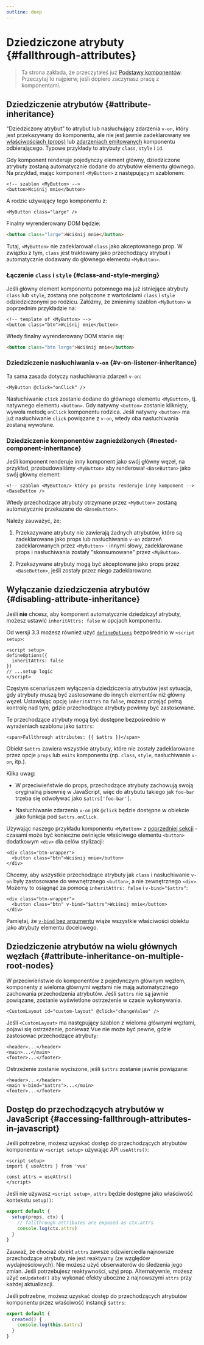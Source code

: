 ```yaml
---
outline: deep
---
```


# Dziedziczone atrybuty {#fallthrough-attributes}

> Ta strona zakłada, że przeczytałeś już [Podstawy komponentów](/guide/essentials/component-basics). Przeczytaj to najpierw, jeśli dopiero zaczynasz pracę z komponentami.

## Dziedziczenie atrybutów {#attribute-inheritance}

"Dziedziczony atrybut" to atrybut lub nasłuchujący zdarzenia `v-on`, który jest przekazywany do komponentu, ale nie jest jawnie zadeklarowany we [właściwościach (props)](./props) lub [zdarzeniach emitowanych](./events#declaring-emitted-events) komponentu odbierającego. Typowe przykłady to atrybuty `class`, `style` i `id`.

Gdy komponent renderuje pojedynczy element główny, dziedziczone atrybuty zostaną automatycznie dodane do atrybutów elementu głównego. Na przykład, mając komponent `<MyButton>` z następującym szablonem:

```vue-html
<!-- szablon <MyButton> -->
<button>Wciśnij mnie</button>
```

A rodzic używający tego komponentu z:

```vue-html
<MyButton class="large" />
```

Finalny wyrenderowany DOM będzie:

```html
<button class="large">Wciśnij mnie</button>
```

Tutaj, `<MyButton>` nie zadeklarował `class` jako akceptowanego prop. W związku z tym, `class` jest traktowany jako przechodzący atrybut i automatycznie dodawany do głównego elementu `<MyButton>`.

### Łączenie `class` i `style` {#class-and-style-merging}

Jeśli główny element komponentu potomnego ma już istniejące atrybuty `class` lub `style`, zostaną one połączone z wartościami `class` i `style` odziedziczonymi po rodzicu. Załóżmy, że zmienimy szablon `<MyButton>` w poprzednim przykładzie na:

```vue-html
<!-- template of <MyButton> -->
<button class="btn">Wciśnij mnie</button>
```

Wtedy finalny wyrenderowany DOM stanie się:

```html
<button class="btn large">Wciśnij mnie</button>
```

### Dziedziczenie nasłuchiwania `v-on` {#v-on-listener-inheritance}

Ta sama zasada dotyczy nasłuchiwania zdarzeń `v-on`:

```vue-html
<MyButton @click="onClick" />
```

Nasłuchiwanie `click` zostanie dodane do głównego elementu `<MyButton>`, tj. natywnego elementu `<button>`. Gdy natywny `<button>` zostanie kliknięty, wywoła metodę `onClick` komponentu rodzica. Jeśli natywny `<button>` ma już nasłuchiwanie `click` powiązane z `v-on`, wtedy oba nasłuchiwania zostaną wywołane.

### Dziedziczenie komponentów zagnieżdżonych {#nested-component-inheritance}

Jeśli komponent renderuje inny komponent jako swój główny węzeł, na przykład, przebudowaliśmy `<MyButton>` aby renderował `<BaseButton>` jako swój główny element:

```vue-html
<!-- szablon <MyButton/> który po prostu renderuje inny komponent -->
<BaseButton />
```

Wtedy przechodzące atrybuty otrzymane przez `<MyButton>` zostaną automatycznie przekazane do `<BaseButton>`.

Należy zauważyć, że:

1. Przekazywane atrybuty nie zawierają żadnych atrybutów, które są zadeklarowane jako props lub nasłuchiwania `v-on` zdarzeń zadeklarowanych przez `<MyButton>` - innymi słowy, zadeklarowane props i nasłuchiwania zostały "skonsumowane" przez `<MyButton>`.

2. Przekazywane atrybuty mogą być akceptowane jako props przez `<BaseButton>`, jeśli zostały przez niego zadeklarowane.

## Wyłączanie dziedziczenia atrybutów {#disabling-attribute-inheritance}

Jeśli **nie** chcesz, aby komponent automatycznie dziedziczył atrybuty, możesz ustawić `inheritAttrs: false` w opcjach komponentu.

<div class="composition-api">

Od wersji 3.3 możesz również użyć [`defineOptions`](/api/sfc-script-setup#defineoptions) bezpośrednio w `<script setup>`:

```vue
<script setup>
defineOptions({
  inheritAttrs: false
})
// ...setup logic
</script>
```

</div>

Częstym scenariuszem wyłączenia dziedziczenia atrybutów jest sytuacja, gdy atrybuty muszą być zastosowane do innych elementów niż główny węzeł. Ustawiając opcję `inheritAttrs` na `false`, możesz przejąć pełną kontrolę nad tym, gdzie przechodzące atrybuty powinny być zastosowane.

Te przechodzące atrybuty mogą być dostępne bezpośrednio w wyrażeniach szablonu jako `$attrs`:

```vue-html
<span>Fallthrough attributes: {{ $attrs }}</span>
```

Obiekt `$attrs` zawiera wszystkie atrybuty, które nie zostały zadeklarowane przez opcje `props` lub `emits` komponentu (np. `class`, `style`, nasłuchiwanie `v-on`, itp.).

Kilka uwag:

- W przeciwieństwie do props, przechodzące atrybuty zachowują swoją oryginalną pisownię w JavaScript, więc do atrybutu takiego jak `foo-bar` trzeba się odwoływać jako `$attrs['foo-bar']`.

- Nasłuchiwanie zdarzenia `v-on` jak `@click` będzie dostępne w obiekcie jako funkcja pod `$attrs.onClick`.

Używając naszego przykładu komponentu `<MyButton>` z [poprzedniej sekcji](#attribute-inheritance) - czasami może być konieczne owinięcie właściwego elementu `<button>` dodatkowym `<div>` dla celów stylizacji:

```vue-html
<div class="btn-wrapper">
  <button class="btn">Wciśnij mnie</button>
</div>
```

Chcemy, aby wszystkie przechodzące atrybuty jak `class` i nasłuchiwanie `v-on` były zastosowane do wewnętrznego `<button>`, a nie zewnętrznego `<div>`. Możemy to osiągnąć za pomocą `inheritAttrs: false` i `v-bind="$attrs"`:

```vue-html{2}
<div class="btn-wrapper">
  <button class="btn" v-bind="$attrs">Wciśnij mnie</button>
</div>
```

Pamiętaj, że [`v-bind` bez argumentu](/guide/essentials/template-syntax#dynamically-binding-multiple-attributes) wiąże wszystkie właściwości obiektu jako atrybuty elementu docelowego.

## Dziedziczenie atrybutów na wielu głównych węzłach {#attribute-inheritance-on-multiple-root-nodes}

W przeciwieństwie do komponentów z pojedynczym głównym węzłem, komponenty z wieloma głównymi węzłami nie mają automatycznego zachowania przechodzenia atrybutów. Jeśli `$attrs` nie są jawnie powiązane, zostanie wyświetlone ostrzeżenie w czasie wykonywania.

```vue-html
<CustomLayout id="custom-layout" @click="changeValue" />
```

Jeśli `<CustomLayout>` ma następujący szablon z wieloma głównymi węzłami, pojawi się ostrzeżenie, ponieważ Vue nie może być pewne, gdzie zastosować przechodzące atrybuty:

```vue-html
<header>...</header>
<main>...</main>
<footer>...</footer>
```

Ostrzeżenie zostanie wyciszone, jeśli `$attrs` zostanie jawnie powiązane:

```vue-html{2}
<header>...</header>
<main v-bind="$attrs">...</main>
<footer>...</footer>
```

## Dostęp do przechodzących atrybutów w JavaScript {#accessing-fallthrough-attributes-in-javascript}

<div class="composition-api">

Jeśli potrzebne, możesz uzyskać dostęp do przechodzących atrybutów komponentu w `<script setup>` używając API `useAttrs()`:

```vue
<script setup>
import { useAttrs } from 'vue'

const attrs = useAttrs()
</script>
```

Jeśli nie używasz `<script setup>`, `attrs` będzie dostępne jako właściwość kontekstu `setup()`:

```js
export default {
  setup(props, ctx) {
    // fallthrough attributes are exposed as ctx.attrs
    console.log(ctx.attrs)
  }
}
```

Zauważ, że chociaż obiekt `attrs` zawsze odzwierciedla najnowsze przechodzące atrybuty, nie jest reaktywny (ze względów wydajnościowych). Nie możesz użyć obserwatorów do śledzenia jego zmian. Jeśli potrzebujesz reaktywności, użyj prop. Alternatywnie, możesz użyć `onUpdated()` aby wykonać efekty uboczne z najnowszymi `attrs` przy każdej aktualizacji.

</div>

<div class="options-api">

Jeśli potrzebne, możesz uzyskać dostęp do przechodzących atrybutów komponentu przez właściwość instancji `$attrs`:

```js
export default {
  created() {
    console.log(this.$attrs)
  }
}
```

</div>
